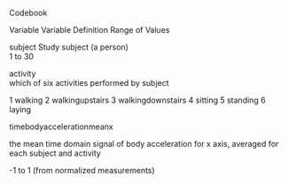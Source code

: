 Codebook

Variable
Variable Definition
Range of Values
  
subject	
  Study subject (a person)	
  1 to 30

activity	
  which of six activities performed by subject

  1 walking 2 walkingupstairs 3 walkingdownstairs 4 sitting 5 standing 6 laying
  
timebodyaccelerationmeanx	

  the mean time domain signal of body acceleration for x axis, averaged for each subject and activity	

  -1 to 1 (from normalized measurements)

